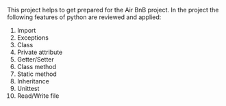 This project helps to get prepared for the Air BnB project.
In the project the following features of python are reviewed and applied:

1. Import
2. Exceptions
3. Class
4. Private attribute
5. Getter/Setter
6. Class method
7. Static method
8. Inheritance
9. Unittest
10. Read/Write file
